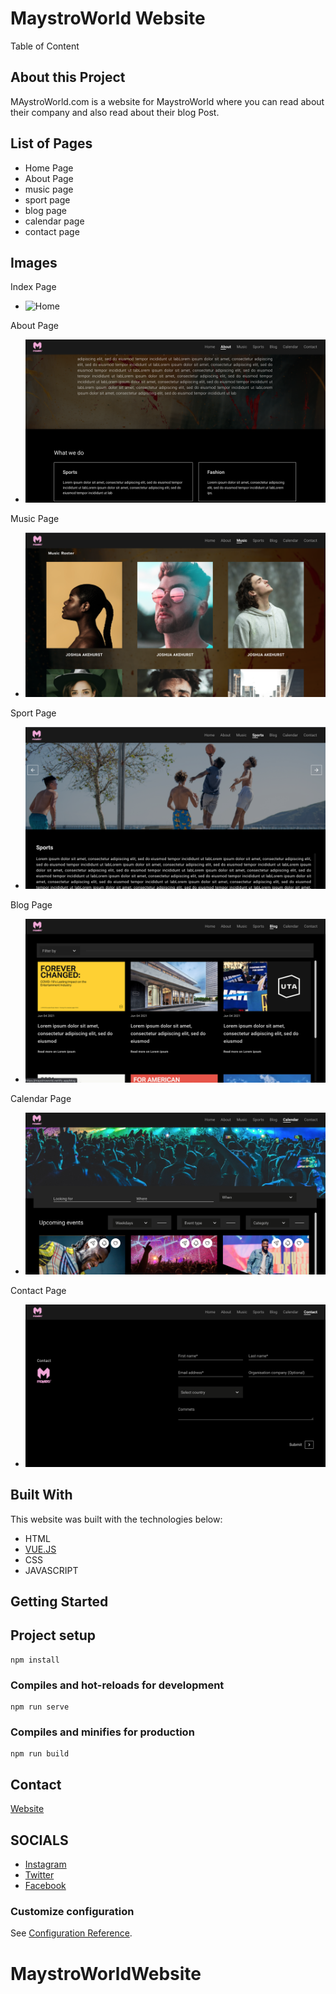 # MaystroWorld Website

Table of Content

## About this Project
MAystroWorld.com is a website for MaystroWorld where you can read about their company and also read about their blog Post.

## List of Pages
- Home Page
- About Page
- music page
- sport page
- blog page
- calendar page
- contact page

## Images

Index Page
- ![Home](images/homepage.png)

About Page
- ![About](images/about.png)

Music Page
- ![Music](images/music.png)

Sport Page
- ![Sport](images/sport.png)

Blog Page
- ![Blog](images/blog.png)

Calendar Page
- ![Calendar](images/calendar.png)

Contact Page
- ![Contact](images/contactpage.png)


## Built With
This website was built with the technologies below:
- HTML
- [VUE.JS](https://cli.vuejs.org/config/)  
- CSS
- JAVASCRIPT


## Getting Started

## Project setup
```
npm install
```

### Compiles and hot-reloads for development
```
npm run serve
```

### Compiles and minifies for production
```
npm run build
```
## Contact
[Website](http://helixgade.com)

## SOCIALS

- [Instagram](https://instagram.com/helixgade)
- [Twitter](https://twitter.com/helixgade)
- [Facebook](https://facebook.com/helixgade)


### Customize configuration
See [Configuration Reference](https://cli.vuejs.org/config/).


# MaystroWorldWebsite
